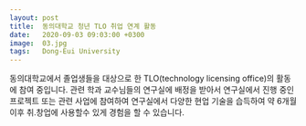 ```yaml
---
layout: post
title:  동의대학교 청년 TLO 취업 연계 활동
date:   2020-09-03 09:03:00 +0300
image:  03.jpg
tags:   Dong-Eui University
---
```

동의대학교에서 졸업생들을 대상으로 한 TLO(technology licensing office)의 활동에 참여 중입니다. 관련 학과 교수님들의 연구실에 배정을 받아서 연구실에서 진행 중인 프로젝트 또는 관련 사업에 참여하여 연구실에서 다양한 현업 기술을 습득하여 약 6개월 이후 취.창업에 사용할수 있게 경험을 할 수 있습니다.